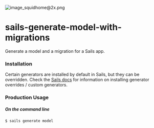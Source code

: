 ![image_squidhome@2x.png](http://i.imgur.com/RIvu9.png)

# sails-generate-model-with-migrations


Generate a model and a migration for a Sails app.


### Installation

Certain generators are installed by default in Sails, but they can be overridden.  Check the [Sails docs](http://sailsjs.org/#!documentation) for information on installing generator overrides / custom generators.

<!--
```sh
$ npm install sails-generate-model
```
-->


### Production Usage

##### On the command line

```sh
$ sails generate model
```
